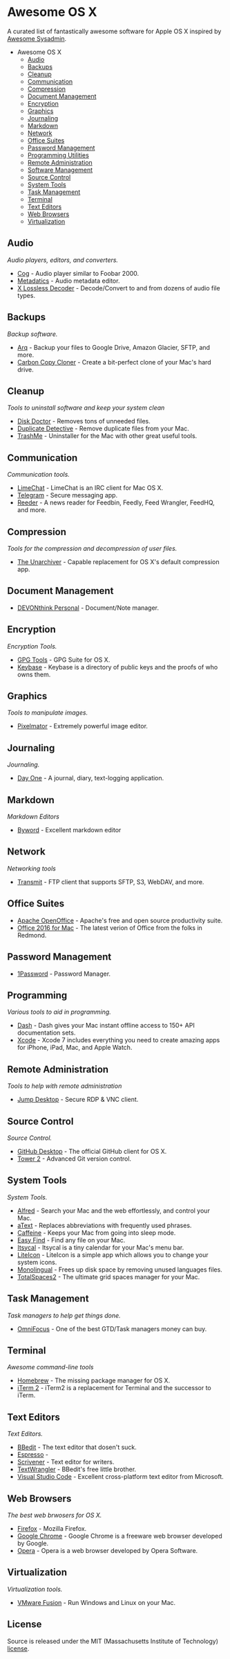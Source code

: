 # Awesome OS X
A curated list of fantastically awesome software for Apple OS X inspired by [Awesome Sysadmin](https://github.com/kahun/awesome-sysadmin).

* Awesome OS X
  * [Audio](#audio)
  * [Backups](#backups)
  * [Cleanup](#cleanup)
  * [Communication](#communication)
  * [Compression](#compression)
  * [Document Management](#document-management)
  * [Encryption](#encryption)
  * [Graphics](#graphics)
  * [Journaling](#journaling)
  * [Markdown](#markdown)
  * [Network](#network)
  * [Office Suites](#office-suites)
  * [Password Management](#password-management)
  * [Programming Utilities](#programming-utilities)
  * [Remote Administration](#remote-administration)
  * [Software Management](#software-management)
  * [Source Control](#source-control)
  * [System Tools](#system-tools)
  * [Task Management](#task-management)
  * [Terminal](#terminal)
  * [Text Editors](#text-editors)
  * [Web Browsers](#web-browsers) 
  * [Virtualization](#virtualization)

## Audio
*Audio players, editors, and converters.*

* [Cog](http://cogx.org/) - Audio player similar to Foobar 2000.
* [Metadatics](http://www.markvapps.com/metadatics) - Audio metadata editor.
* [X Lossless Decoder](http://tmkk.undo.jp/xld/index_e.html) - Decode/Convert to and from dozens of audio file types.

## Backups
*Backup software.*

* [Arq](https://www.arqbackup.com/) - Backup your files to Google Drive, Amazon Glacier, SFTP, and more.
* [Carbon Copy Cloner](http://bombich.com/) - Create a bit-perfect clone of your Mac's hard drive.

## Cleanup
*Tools to uninstall software and keep your system clean*

* [Disk Doctor](https://fiplab.com/apps/disk-doctor-for-mac) - Removes tons of unneeded files.
* [Duplicate Detective](https://fiplab.com/apps/duplicate-detective-for-mac) - Remove duplicate files from your Mac. 
* [TrashMe](http://www.jibapps.com/en/products/trashme/) - Uninstaller for the Mac with other great useful tools.

## Communication
*Communication tools.*

* [LimeChat](http://limechat.net/mac/) - LimeChat is an IRC client for Mac OS X.
* [Telegram](https://itunes.apple.com/us/app/messenger-for-telegram/id747648890) - Secure messaging app.
* [Reeder](http://reederapp.com/mac/) - A news reader for Feedbin, Feedly, Feed Wrangler, FeedHQ, and more.

## Compression
*Tools for the compression and decompression of user files.*

* [The Unarchiver](http://unarchiver.c3.cx/unarchiver) - Capable replacement for OS X's default compression app.

## Document Management

* [DEVONthink Personal](http://www.devontechnologies.com/products/devonthink/devonthink-personal.html) - Document/Note manager.

## Encryption
*Encryption Tools.*

* [GPG Tools](https://gpgtools.org/) - GPG Suite for OS X.
* [Keybase](https://keybase.io/) - Keybase is a directory of public keys and the proofs of who owns them.

## Graphics
*Tools to manipulate images.*

* [Pixelmator](http://www.pixelmator.com/mac/) - Extremely powerful image editor.

## Journaling
*Journaling.*

* [Day One](http://dayoneapp.com/) - A journal, diary, text-logging application.

## Markdown
*Markdown Editors*

* [Byword](http://www.bywordapp.com/) - Excellent markdown editor

## Network
*Networking tools*

* [Transmit](https://www.panic.com/transmit/) - FTP client that supports SFTP, S3, WebDAV, and more.

## Office Suites

* [Apache OpenOffice](http://www.openoffice.org/) - Apache's free and open source productivity suite.
* [Office 2016 for Mac](https://products.office.com/en-US/mac/microsoft-office-for-mac) - The latest verion of Office from the folks in Redmond.

## Password Management

* [1Password](https://agilebits.com/onepassword) - Password Manager.

## Programming
*Various tools to aid in programming.*

* [Dash](https://kapeli.com/dash) - Dash gives your Mac instant offline access to 150+ API documentation sets.
* [Xcode](https://developer.apple.com/xcode/) - Xcode 7 includes everything you need to create amazing apps for iPhone, iPad, Mac, and Apple Watch.

## Remote Administration
*Tools to help with remote administration*

* [Jump Desktop](http://jumpdesktop.com/) - Secure RDP & VNC client.

## Source Control
*Source Control.*

* [GitHub Desktop](https://desktop.github.com/) - The official GitHub client for OS X.
* [Tower 2](http://www.git-tower.com/) - Advanced Git version control.

## System Tools
*System Tools.*

* [Alfred](https://www.alfredapp.com/) - Search your Mac and the web effortlessly, and control your Mac.
* [aText](http://www.trankynam.com/atext/) - Replaces abbreviations with frequently used phrases.
* [Caffeine](http://lightheadsw.com/caffeine/) - Keeps your Mac from going into sleep mode.
* [Easy Find](http://www.devontechnologies.com/products/freeware.html) - Find any file on your Mac.
* [Itsycal](http://www.mowglii.com/itsycal/) - Itsycal is a tiny calendar for your Mac's menu bar.
* [LiteIcon](http://www.freemacsoft.net/liteicon/) - LiteIcon is a simple app which allows you to change your system icons.
* [Monolingual](http://ingmarstein.github.io/Monolingual/) - Frees up disk space by removing unused languages files.
* [TotalSpaces2](http://totalspaces.binaryage.com/) - The ultimate grid spaces manager for your Mac.

## Task Management
*Task managers to help get things done.*

* [OmniFocus](https://www.omnigroup.com/omnifocus) - One of the best GTD/Task managers money can buy.

## Terminal
*Awesome command-line tools*

* [Homebrew](http://brew.sh/) - The missing package manager for OS X.
* [iTerm 2](https://iterm2.com/) - iTerm2 is a replacement for Terminal and the successor to iTerm.

## Text Editors
*Text Editors.*

* [BBedit](http://www.barebones.com/products/bbedit/) - The text editor that dosen't suck.
* [Espresso](http://macrabbit.com/espresso/) - 
* [Scrivener](http://www.literatureandlatte.com/scrivener.php) - Text editor for writers.
* [TextWrangler](http://www.barebones.com/products/textwrangler/) - BBedit's free little brother.
* [Visual Studio Code](https://code.visualstudio.com/) - Excellent cross-platform text editor from Microsoft.

## Web Browsers
*The best web brwosers for OS X.*

* [Firefox](https://www.mozilla.org/en-US/firefox/new/) - Mozilla Firefox.
* [Google Chrome](https://encrypted.google.com/chrome) - Google Chrome is a freeware web browser developed by Google.
* [Opera](http://www.opera.com/) - Opera is a web browser developed by Opera Software.

## Virtualization
*Virtualization tools.*

* [VMware Fusion](http://www.vmware.com/products/fusion/) - Run Windows and Linux on your Mac.

## License
Source is released under the MIT (Massachusetts Institute of Technology) [license](license.md).
